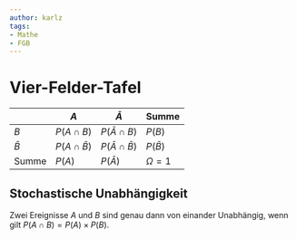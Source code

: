 ```yaml
---
author: karlz
tags:
- Mathe
- FGB
---
```


# Vier-Felder-Tafel

|           | $A$               | $\bar{A}$               | Summe        |
| --------- | ----------------- | ----------------------- | ------------ |
| $B$       | $P(A\cap B)$      | $P(\bar{A}\cap B)$      | $P(B)$       |
| $\bar{B}$ | $P(A\cap\bar{B})$ | $P(\bar{A}\cap\bar{B})$ | $P(\bar{B})$ |
| Summe     | $P(A)$            | $P(\bar{A})$            | $\Omega=1$   |

## Stochastische Unabhängigkeit

Zwei Ereignisse $A$ und $B$ sind genau dann von einander Unabhängig, wenn gilt $P(A\cap B)=P(A)\times P(B)$.